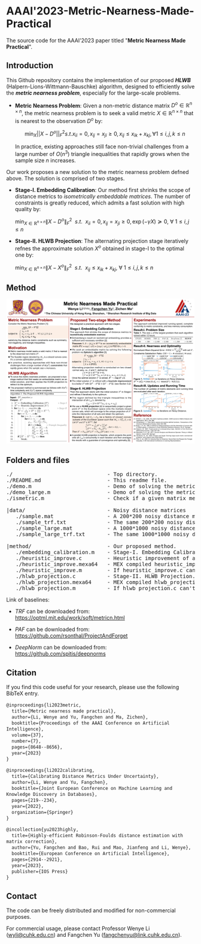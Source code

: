 # AAAI'2023-Metric-Nearness-Made-Practical

The source code for the AAAI'2023 paper titled "**Metric Nearness Made Practical**".

## Introduction

This Github repository contains the implementation of our proposed ***HLWB*** (Halpern-Lions-Wittmann-Bauschke) algorithm, designed to efficiently solve the ***metric nearness problem***, especially for the large-scale problems.

- **Metric Nearness Problem**: Given a non-metric distance matrix $D^o \in \mathbb{R}^{n \times n}$, the metric nearness problem is to seek a valid metric $X \in \mathbb{R}^{n \times n}$ that is nearest to the observation $D^o$ by:

  $$
    \min_{X} ||X - D^o||_F^2  s.t.  x_{ii} = 0,  x_{ij} = x_{ji} \ge 0,  x_{ij} \le x_{ik} + x_{kj},  \forall  1 \le i,j,k \le n
  $$

  In practice, existing approaches still face non-trivial challenges from a large number of $O(n^3)$ triangle inequalities that rapidly grows when the sample size $n$ increases.

Our work proposes a new solution to the metric nearness problem defned above. The solution is comprised of two stages.

- **Stage-I. Embedding Calibration**: Our method first shrinks the scope of distance metrics to *isometrically embeddable matrices*. The number of constraints is greatly reduced, which admits a fast solution with high quality by:

  $\min_{X \in \mathbb{R}^{n \times n}} \|X - D^o\|_F^2 ~~s.t.~~ x_{ii} = 0, x_{ij} = x_{ji} \ge 0, \exp(-\gamma X) \succeq 0,~\forall~1 \le i,j \le n$

- **Stage-II. HLWB Projection**: The
alternating projection stage iteratively refnes the approximate solution $X^o$ obtained in stage-I to the optimal one by:

  $\min_{X \in \mathbb{R}^{n \times n}} \|X - X^o\|_F^2 ~~s.t.~~ x_{ij} \le x_{ik} + x_{kj},~\forall~1 \le i,j,k \le n$

## Method

<p align="center">
    <img src="./fig/AAAI2023_poster.png" width="800">
</p>

## Folders and files

<pre>
./                              - Top directory.
./README.md                     - This readme file.
./demo.m                        - Demo of solving the metric nearness problem on a 200*200 matrix.
./demo_large.m                  - Demo of solving the metric nearness problem on a 1000*1000 matrix.
./ismetric.m                    - Check if a given matrix meet the distance metric requirements.

|data/                          - Noisy distance matrices
   ./sample.mat                 - A 200*200 noisy distance matrix and the ground-truth.
   ./sample_trf.txt             - The same 200*200 noisy distance matrix in TRF (Triangle Fixing Algorithm) input format.
   ./sample_large.mat           - A 1000*1000 noisy distance matrix and the ground-truth.
   ./sample_large_trf.txt       - The same 1000*1000 noisy distance matrix in TRF (Triangle Fixing Algorithm) input format.

|method/                        - Our proposed method.
   ./embedding_calibration.m    - Stage-I. Embedding Calibration.
   ./heuristic_improve.c        - Heuristic improvement of an approximate metric.
   ./heuristic_improve.mexa64   - MEX compiled heuristic_improve.c on linux x64.
   ./heuristic_improve.m        - If heuristic_improve.c can't be compiled, use this one.
   ./hlwb_projection.c          - Stage-II. HLWB Projection.
   ./hlwb_projection.mexa64     - MEX compiled hlwb_projection.c on linux x64.
   ./hlwb_projection.m          - If hlwb_projection.c can't be compiled, use this one.
</pre>

Link of baselines:

- *TRF* can be downloaded from: https://optml.mit.edu/work/soft/metricn.html

- *PAF* can be downloaded from: https://github.com/rsonthal/ProjectAndForget

- *DeepNorm* can be downloaded from: https://github.com/spitis/deepnorms

## Citation

If you find this code useful for your research, please use the following BibTeX entry.

```
@inproceedings{li2023metric,
  title={Metric nearness made practical},
  author={Li, Wenye and Yu, Fangchen and Ma, Zichen},
  booktitle={Proceedings of the AAAI Conference on Artificial Intelligence},
  volume={37},
  number={7},
  pages={8648--8656},
  year={2023}
}
```

```
@inproceedings{li2022calibrating,
  title={Calibrating Distance Metrics Under Uncertainty},
  author={Li, Wenye and Yu, Fangchen},
  booktitle={Joint European Conference on Machine Learning and Knowledge Discovery in Databases},
  pages={219--234},
  year={2022},
  organization={Springer}
}
```

```
@incollection{yu2023highly,
  title={Highly-efficient Robinson-Foulds distance estimation with matrix correction},
  author={Yu, Fangchen and Bao, Rui and Mao, Jianfeng and Li, Wenye},
  booktitle={European Conference on Artificial Intelligence},
  pages={2914--2921},
  year={2023},
  publisher={IOS Press}
}
```


## Contact

The code can be freely distributed and modified for non-commercial purposes.

For commercial usage, please contact Professor Wenye Li (wyli@cuhk.edu.cn) and Fangchen Yu (fangchenyu@link.cuhk.edu.cn).
